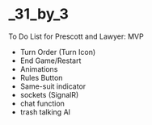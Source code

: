 # _31_by_3

To Do List for Prescott and Lawyer: MVP
- Turn Order (Turn Icon)
- End Game/Restart
- Animations
- Rules Button
- Same-suit indicator
- sockets (SignalR)
- chat function
- trash talking AI
